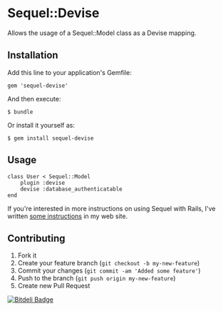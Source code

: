 # Sequel::Devise

Allows the usage of a Sequel::Model class as a Devise mapping.

## Installation

Add this line to your application's Gemfile:

    gem 'sequel-devise'

And then execute:

    $ bundle

Or install it yourself as:

    $ gem install sequel-devise

## Usage

    class User < Sequel::Model
        plugin :devise
        devise :database_authenticatable
    end

If you're interested in more instructions on using Sequel with Rails,
I've written [some instructions](http://rosenfeld.herokuapp.com/en/articles/2012-04-18-getting-started-with-sequel-in-rails) in my web site.

## Contributing

1. Fork it
2. Create your feature branch (`git checkout -b my-new-feature`)
3. Commit your changes (`git commit -am 'Added some feature'`)
4. Push to the branch (`git push origin my-new-feature`)
5. Create new Pull Request



[![Bitdeli Badge](https://d2weczhvl823v0.cloudfront.net/rosenfeld/sequel-devise/trend.png)](https://bitdeli.com/free "Bitdeli Badge")

